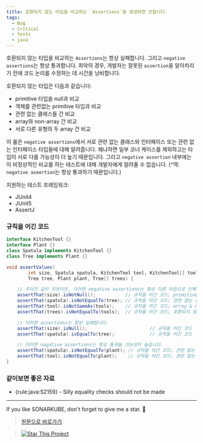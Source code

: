 ```yaml
---
title: 호환되지 않는 타입을 비교하는 `Assertions`을 생성하면 안됩니다.
tags:
  - Bug
  - Critical
  - tests
  - java
---
```


호환되지 않는 타입을 비교하는 `Assertions`는 항상 실패합니다. 그리고 `negative assertions`는 항상 통과합니다. 최악의 경우, 개발자는 잘못된 `assertion`을 알아차리기 전에 코드 논리를 수정하는 데 시간을 낭비합니다.

호환되지 않는 타입은 다음과 같습니다:

- primitive 타입을 null과 비교
- 객체를 관련없는 primitive 타입과 비교
- 관련 없는 클래스들 간 비교
- array와 non-array 간 비교
- 서로 다른 유형의 두 array 간 비교

이 룰은 `negative assertions`에서 서로 관련 없는 클래스와 인터페이스 또는 관련 없는 인터페이스 타입들에 대해 알려줍니다. 왜냐하면 일부 코너 케이스를 제외하고는 타입이 서로 다를 가능성이 더 높기 때문입니다. 그리고 `negative assertion` 내부에는 이 비정상적인 비교를 하는 테스트에 대해 개발자에게 알려줄 수 없습니다. (^역: `negative aseertion`는 항상 통과하기 때문입니다.)

지원하는 테스트 프레임워크:

- JUnit4
- JUnit5
- AssertJ

### 규칙을 어긴 코드

```java
interface KitchenTool {}
interface Plant {}
class Spatula implements KitchenTool {}
class Tree implements Plant {}

void assertValues(
        int size, Spatula spatula, KitchenTool tool, KitchenTool[] tools,
        Tree tree, Plant plant, Tree[] trees) {

    // 주어진 값이 무엇이든, 이러한 negative assertions는 항상 다른 타입으로 인해 통과됩니다:
    assertThat(size).isNotNull();           // 규칙을 어긴 코드; primitives 타입은 null일 수 없습니다.
    assertThat(spatula).isNotEqualTo(tree); // 규칙을 어긴 코드; 관련 없는 클래스들
    assertThat(tool).isNotSameAs(tools);    // 규칙을 어긴 코드; array & non-array
    assertThat(trees).isNotEqualTo(tools);  // 규칙을 어긴 코드; 호환되지 않는 배열들

    // 이러한 assertions는 항상 실패합니다.
    assertThat(size).isNull();                       // 규칙을 어긴 코드
    assertThat(spatula).isEqualTo(tree);             // 규칙을 어긴 코드

    // 이러한 nagative assertions는 항상 통과될 가능성이 높습니다.
    assertThat(spatula).isNotEqualTo(plant); // 규칙을 어긴 코드; 관련 없는 클래스와 인터페이스
    assertThat(tool).isNotEqualTo(plant);    // 규칙을 어긴 코드; 관련 없는 인터페이스들
}
```

### 같이보면 좋은 자료

[//]: # " TODO: 해당 룰 작업 완료되면 링크 첨부"

- {rule:java:S2159} - Silly equality checks should not be made

---

If you like SONARKUBE, don't forget to give me a star. :star2:

> [원문으로 바로가기](https://rules.sonarsource.com/java/tag/tests/RSPEC-5845)

> [![Star This Project](https://img.shields.io/github/stars/kantabile/sonarkube.svg?label=Stars&style=social)](https://github.com/kantabile/sonarkube)
